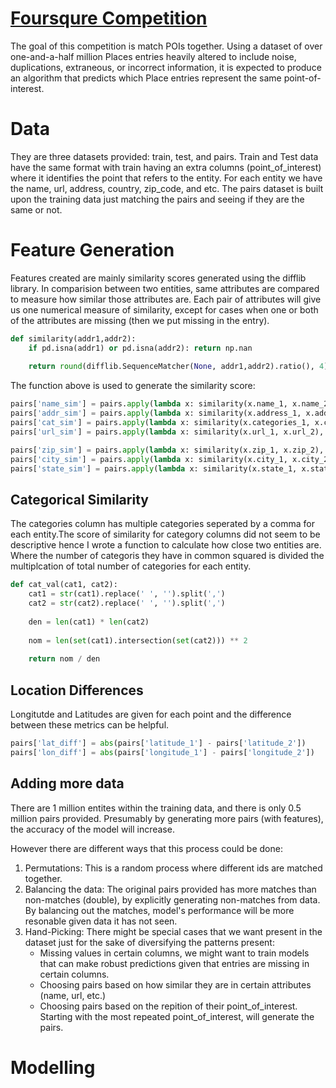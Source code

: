 # [Foursqure Competition](https://www.kaggle.com/competitions/foursquare-location-matching/overview/description)

The goal of this competition is match POIs together. Using a dataset of over one-and-a-half million Places entries heavily altered to include noise, duplications, extraneous, or incorrect information, it is expected to produce an algorithm that predicts which Place entries represent the same point-of-interest.


# Data

They are three datasets provided: train, test, and pairs. Train and Test data have the same format with train having an extra columns (point_of_interest) where it identifies the point that refers to the entity. For each entity we have the name, url, address, country, zip_code, and etc. The pairs dataset is built upon the training data just matching the pairs and seeing if they are the same or not.


# Feature Generation

Features created are mainly similarity scores generated using the difflib library. In comparision between two entities, same attributes are compared to measure how similar those attributes are. Each pair of attributes will give us one numerical measure of similarity, except for cases when one or both of the attributes are missing (then we put missing in the entry).

```python
def similarity(addr1,addr2):
    if pd.isna(addr1) or pd.isna(addr2): return np.nan
    
    return round(difflib.SequenceMatcher(None, addr1,addr2).ratio(), 4)
```

The function above is used to generate the similarity score:

```python
pairs['name_sim'] = pairs.apply(lambda x: similarity(x.name_1, x.name_2), axis=1)
pairs['addr_sim'] = pairs.apply(lambda x: similarity(x.address_1, x.address_2), axis=1)
pairs['cat_sim'] = pairs.apply(lambda x: similarity(x.categories_1, x.categories_2), axis=1)
pairs['url_sim'] = pairs.apply(lambda x: similarity(x.url_1, x.url_2), axis=1)

pairs['zip_sim'] = pairs.apply(lambda x: similarity(x.zip_1, x.zip_2), axis=1)
pairs['city_sim'] = pairs.apply(lambda x: similarity(x.city_1, x.city_2), axis=1)
pairs['state_sim'] = pairs.apply(lambda x: similarity(x.state_1, x.state_2), axis=1)
```

## Categorical Similarity

The categories column has multiple categories seperated by a comma for each entity.The score of similarity for category columns did not seem to be descriptive hence I wrote a function to calculate how close two entities are. Where the number of categoris they have in common squared is divided the multiplcation of total number of categories for each entity.

```python
def cat_val(cat1, cat2):
    cat1 = str(cat1).replace(' ', '').split(',')
    cat2 = str(cat2).replace(' ', '').split(',')
    
    den = len(cat1) * len(cat2)
    
    nom = len(set(cat1).intersection(set(cat2))) ** 2
    
    return nom / den
```

## Location Differences

Longitutde and Latitudes are given for each point and the difference between these metrics can be helpful.

```python
pairs['lat_diff'] = abs(pairs['latitude_1'] - pairs['latitude_2'])
pairs['lon_diff'] = abs(pairs['longitude_1'] - pairs['longitude_2'])
```

## Adding more data

There are 1 million entites within the training data, and there is only 0.5 million pairs provided. Presumably by generating more pairs (with features), the accuracy of the model will increase.

However there are different ways that this process could be done:
1. Permutations: This is a random process where different ids are matched together. 
2. Balancing the data: The original pairs provided has more matches than non-matches (double), by explicitly generating non-matches from data. By balancing out the matches, model's performance will be more resonable given data it has not seen.
3. Hand-Picking: There might be special cases that we want present in the dataset just for the sake of diversifying the patterns present:
    - Missing values in certain columns, we might want to train models that can make robust predictions given that entries are missing in certain columns.
    - Choosing pairs based on how similar they are in certain attributes (name, url, etc.)
    - Choosing pairs based on the repition of their point_of_interest. Starting with the most repeated point_of_interest, will generate the pairs.

# Modelling

